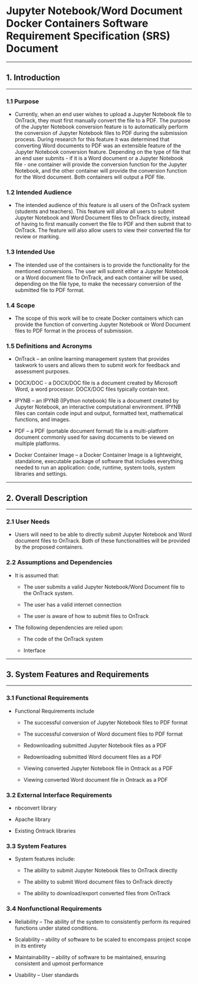 # Jupyter Notebook/Word Document Docker Containers Software Requirement Specification (SRS) Document

---

## 1. Introduction

---

### 1.1 Purpose

- Currently, when an end user wishes to upload a Jupyter Notebook file to OnTrack, they must first manually convert the file to a PDF. The purpose of the Jupyter Notebook conversion feature is to automatically perform the conversion of Jupyter Notebook files to PDF during the submission process.
During research for this feature it was determined that converting Word documents to PDF was an extensible feature of the Jupyter Notebook conversion feature.
Depending on the type of file that an end user submits - if it is a Word document or a Jupyter Notebook file - one container will provide the conversion function for the Jupyter Notebook, and the other container will provide the conversion function for the Word document. Both containers will output a PDF file.

### 1.2 Intended Audience

- The intended audience of this feature is all users of the OnTrack system (students and teachers).
  This feature will allow all users to submit Jupyter Notebook and Word Document files to OnTrack
  directly, instead of having to first manually convert the file to PDF and then submit that to
  OnTrack. The feature will also allow users to view their converted file for review or marking.

### 1.3 Intended Use

- The intended use of the containers is to provide the functionality for the mentioned conversions.
  The user will submit either a Jupyter Notebook or a Word document file to OnTrack, and each
  container will be used, depending on the file type, to make the necessary conversion of the
  submitted file to PDF format.

### 1.4 Scope

- The scope of this work will be to create Docker containers which can provide the function of
  converting Jupyter Notebook or Word Document files to PDF format in the process of submission.

### 1.5 Definitions and Acronyms

- OnTrack – an online learning management system that provides taskwork to users and allows them to
  submit work for feedback and assessment purposes.

- DOCX/DOC - a DOCX/DOC file is a document created by Microsoft Word, a word processor. DOCX/DOC
  files typically contain text.

- IPYNB – an IPYNB (IPython notebook) file is a document created by Jupyter Notebook, an interactive
  computational environment. IPYNB files can contain code input and output, formatted text,
  mathematical functions, and images.

- PDF – a PDF (portable document format) file is a multi-platform document commonly used for saving
  documents to be viewed on multiple platforms.

- Docker Container Image – a Docker Container Image is a lightweight, standalone, executable package
  of software that includes everything needed to run an application: code, runtime, system tools,
  system libraries and settings.

---

## 2. Overall Description

---

### 2.1 User Needs

- Users will need to be able to directly submit Jupyter Notebook and Word document files to OnTrack.
  Both of these functionalities will be provided by the proposed containers.

### 2.2 Assumptions and Dependencies

- It is assumed that:

  - The user submits a valid Jupyter Notebook/Word Document file to the OnTrack system.

  - The user has a valid internet connection

  - The user is aware of how to submit files to OnTrack

- The following dependencies are relied upon:

  - The code of the OnTrack system

  - Interface

---

## 3. System Features and Requirements

---

### 3.1 Functional Requirements

- Functional Requirements include

  - The successful conversion of Jupyter Notebook files to PDF format

  - The successful conversion of Word document files to PDF format

  - Redownloading submitted Jupyter Notebook files as a PDF

  - Redownloading submitted Word document files as a PDF

  - Viewing converted Jupyter Notebook file in Ontrack as a PDF

  - Viewing converted Word document file in Ontrack as a PDF

### 3.2 External Interface Requirements

- nbconvert library

- Apache library

- Existing Ontrack libraries

### 3.3 System Features

- System features include:

  - The ability to submit Jupyter Notebook files to OnTrack directly

  - The ability to submit Word document files to OnTrack directly

  - The ability to download/export converted files from OnTrack

### 3.4 Nonfunctional Requirements

- Reliability – The ability of the system to consistently perform its required functions under
  stated conditions.

- Scalability – ability of software to be scaled to encompass project scope in its entirety

- Maintainability – ability of software to be maintained, ensuring consistent and upmost performance

- Usability – User standards
